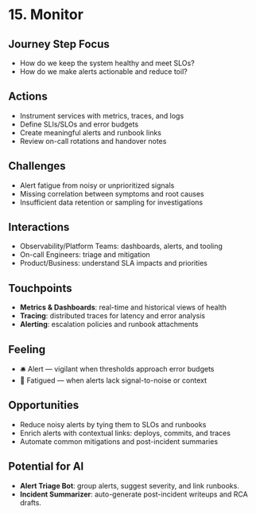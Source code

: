 # 15. Monitor

## Journey Step Focus
- How do we keep the system healthy and meet SLOs?
- How do we make alerts actionable and reduce toil?

## Actions
- Instrument services with metrics, traces, and logs
- Define SLIs/SLOs and error budgets
- Create meaningful alerts and runbook links
- Review on-call rotations and handover notes

## Challenges
- Alert fatigue from noisy or unprioritized signals
- Missing correlation between symptoms and root causes
- Insufficient data retention or sampling for investigations

## Interactions
- Observability/Platform Teams: dashboards, alerts, and tooling
- On-call Engineers: triage and mitigation
- Product/Business: understand SLA impacts and priorities

## Touchpoints
- **Metrics & Dashboards**: real-time and historical views of health
- **Tracing**: distributed traces for latency and error analysis
- **Alerting**: escalation policies and runbook attachments

## Feeling
- 🛎️ Alert — vigilant when thresholds approach error budgets
- 😤 Fatigued — when alerts lack signal-to-noise or context

## Opportunities
- Reduce noisy alerts by tying them to SLOs and runbooks
- Enrich alerts with contextual links: deploys, commits, and traces
- Automate common mitigations and post-incident summaries

## Potential for AI
- **Alert Triage Bot**: group alerts, suggest severity, and link runbooks.
- **Incident Summarizer**: auto-generate post-incident writeups and RCA drafts.
